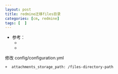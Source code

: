 ```yaml
---
layout: post
title: redmine迁移files目录
categories: [cm, redmine]
tags: [  ]
---
```


* 参考： 
  * []()
  * []()



修改 config/configuration.yml

~~~
+  attachments_storage_path: /files-directory-path
~~~

















